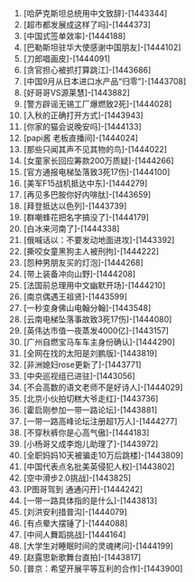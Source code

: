 
1. [哈萨克斯坦总统用中文致辞]-[1443344]
1. [超市都发展成这样了吗]-[1444373]
1. [中国式签单效率]-[1444188]
1. [巴勒斯坦驻华大使感谢中国朋友]-[1444102]
1. [刀郎唱画皮]-[1444091]
1. [贪官担心被抓打算跳江]-[1443686]
1. [中国9月从日本进口水产品“归零”]-[1443708]
1. [好哥哥VS源莱慧]-[1443882]
1. [警方辟谣无锡工厂爆燃致2死]-[1444028]
1. [入秋的正确打开方式]-[1443943]
1. [你家的猫会说晚安吗]-[1444133]
1. [papi酱 老板直播间]-[1444024]
1. [那些只闻其声不见其物的鸟]-[1444022]
1. [女童家长回应筹款200万质疑]-[1444266]
1. [官方通报电梯坠落致3死17伤]-[1444100]
1. [美军F15战机抵达中东]-[1444279]
1. [再见多巴胺你好内啡肽]-[1443659]
1. [拜登抵达以色列]-[1443739]
1. [群嘲蜂花把名字搞没了]-[1444179]
1. [白冰来河南了]-[1444338]
1. [俄喊话以：不要发动地面进攻]-[1443392]
1. [撕咬女童黑狗主人被刑拘]-[1444222]
1. [怨种男朋友买的灯泡]-[1444268]
1. [带上装备冲向山野]-[1444208]
1. [法国前总理用中文幽默开场]-[1444210]
1. [南京偶遇王祖贤]-[1443599]
1. [一秒变身佛山电翰分翰]-[1443548]
1. [云南电梯坠落事故致3死17伤]-[1444080]
1. [英伟达市值一夜蒸发4000亿]-[1443157]
1. [广州自燃宝马车车主身份确认]-[1444290]
1. [全网在找的太阳是刘鹏版]-[1443819]
1. [非洲媳妇rose更新了]-[1443771]
1. [中央巡视组已进驻]-[1443056]
1. [不会高数的语文老师不是好诗人]-[1444029]
1. [北京小伙拍切糕大爷走红]-[1443736]
1. [霍启刚参加一带一路论坛]-[1443881]
1. [一带一路高峰论坛注册超1万人]-[1444277]
1. [不穿秋裤你是心高气傲]-[1444183]
1. [小杨哥又成李炮儿助理了]-[1443972]
1. [全职妈妈10天被骗走10万后跳楼]-[1443809]
1. [中国代表点名批美英侵犯人权]-[1443802]
1. [空中滑步2.0挑战]-[1443825]
1. [P图哥驾到 通通闪开]-[1444242]
1. [一带一路具体指的是什么]-[1443813]
1. [刘洪安利措普沟]-[1444079]
1. [有点晕大摆锤了]-[1444088]
1. [中间人舞蹈挑战]-[1444164]
1. [大学生对睡眠时间的灵魂拷问]-[1444199]
1. [赵露思新歌舞台直拍]-[1443817]
1. [普京：希望开展平等互利的合作]-[1443900]